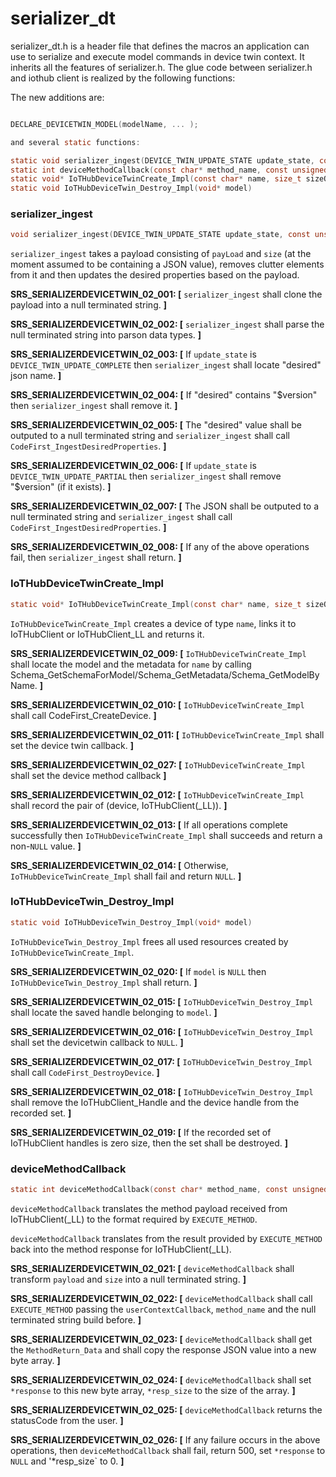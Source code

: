 # serializer_dt

serializer_dt.h is a header file that defines the macros an application can use to serialize and execute model commands in device twin context.
It inherits all the features of serializer.h. The glue code between serializer.h and iothub client is realized by the following functions: 

The new additions are:
```c

DECLARE_DEVICETWIN_MODEL(modelName, ... );

and several static functions:

static void serializer_ingest(DEVICE_TWIN_UPDATE_STATE update_state, const unsigned char* payLoad, size_t size, void* userContextCallback)
static int deviceMethodCallback(const char* method_name, const unsigned char* payload, size_t size, unsigned char** response, size_t* resp_size, void* userContextCallback)
static void* IoTHubDeviceTwinCreate_Impl(const char* name, size_t sizeOfName, SERIALIZER_DEVICETWIN_PROTOHANDLE* protoHandle)
static void IoTHubDeviceTwin_Destroy_Impl(void* model)
```

### serializer_ingest
```c
void serializer_ingest(DEVICE_TWIN_UPDATE_STATE update_state, const unsigned char* payLoad, size_t size, void* userContextCallback)
```

`serializer_ingest` takes a payload consisting of `payLoad` and `size` (at the moment assumed to be containing a JSON value), removes clutter elements from it
and then updates the desired properties based on the payload.

**SRS_SERIALIZERDEVICETWIN_02_001: [** `serializer_ingest` shall clone the payload into a null terminated string. **]**

**SRS_SERIALIZERDEVICETWIN_02_002: [** `serializer_ingest` shall parse the null terminated string into parson data types. **]**

**SRS_SERIALIZERDEVICETWIN_02_003: [** If `update_state` is `DEVICE_TWIN_UPDATE_COMPLETE` then `serializer_ingest` shall locate "desired" json name. **]**

**SRS_SERIALIZERDEVICETWIN_02_004: [** If "desired" contains "$version" then `serializer_ingest` shall remove it. **]**

**SRS_SERIALIZERDEVICETWIN_02_005: [** The "desired" value shall be outputed to a null terminated string and `serializer_ingest` shall call `CodeFirst_IngestDesiredProperties`. **]**

**SRS_SERIALIZERDEVICETWIN_02_006: [** If `update_state` is `DEVICE_TWIN_UPDATE_PARTIAL` then `serializer_ingest` shall remove "$version" (if it exists). **]**

**SRS_SERIALIZERDEVICETWIN_02_007: [** The JSON shall be outputed to a null terminated string and `serializer_ingest` shall call `CodeFirst_IngestDesiredProperties`. **]**

**SRS_SERIALIZERDEVICETWIN_02_008: [** If any of the above operations fail, then `serializer_ingest` shall return. **]**

### IoTHubDeviceTwinCreate_Impl
```c
static void* IoTHubDeviceTwinCreate_Impl(const char* name, size_t sizeOfName, SERIALIZER_DEVICETWIN_PROTOHANDLE* protoHandle)
```

`IoTHubDeviceTwinCreate_Impl` creates a device of type `name`, links it to IoTHubClient or IoTHubClient_LL and returns it.

**SRS_SERIALIZERDEVICETWIN_02_009: [** `IoTHubDeviceTwinCreate_Impl` shall locate the model and the metadata for `name` by calling Schema_GetSchemaForModel/Schema_GetMetadata/Schema_GetModelByName. **]**

**SRS_SERIALIZERDEVICETWIN_02_010: [** `IoTHubDeviceTwinCreate_Impl` shall call CodeFirst_CreateDevice. **]**

**SRS_SERIALIZERDEVICETWIN_02_011: [** `IoTHubDeviceTwinCreate_Impl` shall set the device twin callback. **]**

**SRS_SERIALIZERDEVICETWIN_02_027: [** `IoTHubDeviceTwinCreate_Impl` shall set the device method callback **]**

**SRS_SERIALIZERDEVICETWIN_02_012: [** `IoTHubDeviceTwinCreate_Impl` shall record the pair of (device, IoTHubClient(_LL)). **]**

**SRS_SERIALIZERDEVICETWIN_02_013: [** If all operations complete successfully then `IoTHubDeviceTwinCreate_Impl` shall succeeds and return a non-`NULL` value. **]**

**SRS_SERIALIZERDEVICETWIN_02_014: [** Otherwise, `IoTHubDeviceTwinCreate_Impl` shall fail and return `NULL`. **]**

### IoTHubDeviceTwin_Destroy_Impl
```c
static void IoTHubDeviceTwin_Destroy_Impl(void* model)
```

`IoTHubDeviceTwin_Destroy_Impl` frees all used resources created by `IoTHubDeviceTwinCreate_Impl`.

**SRS_SERIALIZERDEVICETWIN_02_020: [** If `model` is `NULL` then `IoTHubDeviceTwin_Destroy_Impl` shall return. **]**

**SRS_SERIALIZERDEVICETWIN_02_015: [** `IoTHubDeviceTwin_Destroy_Impl` shall locate the saved handle belonging to `model`. **]**

**SRS_SERIALIZERDEVICETWIN_02_016: [** `IoTHubDeviceTwin_Destroy_Impl` shall set the devicetwin callback to `NULL`. **]**

**SRS_SERIALIZERDEVICETWIN_02_017: [** `IoTHubDeviceTwin_Destroy_Impl` shall call `CodeFirst_DestroyDevice`. **]**

**SRS_SERIALIZERDEVICETWIN_02_018: [** `IoTHubDeviceTwin_Destroy_Impl` shall remove the IoTHubClient_Handle and the device handle from the recorded set. **]**

**SRS_SERIALIZERDEVICETWIN_02_019: [** If the recorded set of IoTHubClient handles is zero size, then the set shall be destroyed. **]**

### deviceMethodCallback
```c
static int deviceMethodCallback(const char* method_name, const unsigned char* payload, size_t size, unsigned char** response, size_t* resp_size, void* userContextCallback)
```

`deviceMethodCallback` translates the method payload received from IoTHubClient(_LL) to the format required by `EXECUTE_METHOD`. 

`deviceMethodCallback` translates from the result provided by `EXECUTE_METHOD` back into the method response for IoTHubClient(_LL).

**SRS_SERIALIZERDEVICETWIN_02_021: [** `deviceMethodCallback` shall transform `payload` and `size` into a null terminated string. **]**

**SRS_SERIALIZERDEVICETWIN_02_022: [** `deviceMethodCallback` shall call `EXECUTE_METHOD` passing the `userContextCallback`, `method_name` and the null terminated string build before. **]**

**SRS_SERIALIZERDEVICETWIN_02_023: [** `deviceMethodCallback` shall get the `MethodReturn_Data` and shall copy the response JSON value into a new byte array. **]**

**SRS_SERIALIZERDEVICETWIN_02_024: [** `deviceMethodCallback` shall set `*response` to this new byte array, `*resp_size` to the size of the array. **]**

**SRS_SERIALIZERDEVICETWIN_02_025: [** `deviceMethodCallback` returns the statusCode from the user. **]**

**SRS_SERIALIZERDEVICETWIN_02_026: [** If any failure occurs in the above operations, then `deviceMethodCallback` shall fail, return 500, set `*response` to `NULL` and '*resp_size` to 0. **]** 













